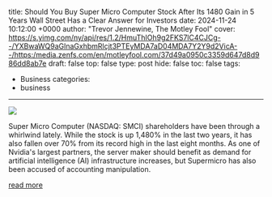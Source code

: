 title: Should You Buy Super Micro Computer Stock After Its 1480 Gain in 5 Years Wall Street Has a Clear Answer for Investors
date: 2024-11-24 10:12:00 +0000
author: "Trevor Jennewine, The Motley Fool"
cover: https://s.yimg.com/ny/api/res/1.2/HmuThIOh9g2FKS7lC4CJCg--/YXBwaWQ9aGlnaGxhbmRlcjt3PTEyMDA7aD04MDA7Y2Y9d2VicA--/https:/media.zenfs.com/en/motleyfool.com/37d49a0950c3359d647d8d986dd8ab7e
draft: false
top: false
type: post
hide: false
toc: false
tags:
  - Business
categories:
  - business
---

![](https://s.yimg.com/ny/api/res/1.2/HmuThIOh9g2FKS7lC4CJCg--/YXBwaWQ9aGlnaGxhbmRlcjt3PTEyMDA7aD04MDA7Y2Y9d2VicA--/https:/media.zenfs.com/en/motleyfool.com/37d49a0950c3359d647d8d986dd8ab7e)

Super Micro Computer (NASDAQ: SMCI) shareholders have been through a whirlwind lately. While the stock is up 1,480% in the last two years, it has also fallen over 70% from its record high in the last eight months. As one of Nvidia's largest partners, the server maker should benefit as demand for artificial intelligence (AI) infrastructure increases, but Supermicro has also been accused of accounting manipulation.

[read more](https://www.fool.com/investing/2024/11/24/buy-super-micro-stock-1480-gain-wall-street-answer/?source=eptyholnk0000202&utm_source=yahoo-host-full&utm_medium=feed&utm_campaign=article&referring_guid=ad5b245f-c0f0-44a4-8b0e-e5e3bad109d6)
